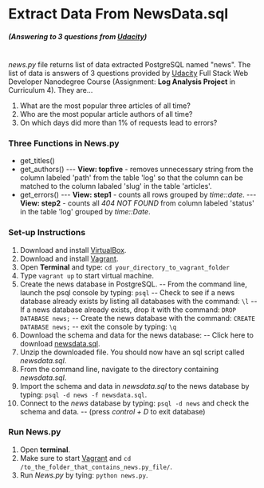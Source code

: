 # Extract Data From NewsData.sql
##### (Answering to 3 questions from [Udacity])
#
*news.py* file returns list of data extracted PostgreSQL named "news".
The list of data is answers of 3 questions provided by [Udacity] Full Stack Web Developer Nanodegree Course (Assignment: **Log Analysis Project** in Curriculum 4). They are...

  1. What are the most popular three articles of all time?
  2. Who are the most popular article authors of all time?
  3. On which days did more than 1% of requests lead to errors?

### Three Functions in News.py

  - get_titles()
  - get_authors()
  --- **View: topfive** - removes unnecessary string from the column labeled 'path' from the table 'log' so that the column can be matched to the column labaled 'slug' in the table 'articles'.
  - get_errors()
  --- **View: step1** - counts all rows grouped by *time::date*.
  --- **View: step2** - counts all *404 NOT FOUND* from column labeled 'status' in the table 'log' grouped by *time::Date*.

### Set-up Instructions
1. Download and install [VirtualBox].
2. Download and install [Vagrant].
3. Open **Terminal** and type: ```cd your_directory_to_vagrant_folder```
4. Type ```vagrant up``` to start virtual machine.
5. Create the news database in PostgreSQL.
-- From the command line, launch the psql console by typing: ```psql```
-- Check to see if a news database already exists by listing all databases with the command: ```\l```
-- If a news database already exists, drop it with the command: ```DROP DATABASE news;```
-- Create the news database with the command: ```CREATE DATABASE news;```
-- exit the console by typing: ```\q```
6. Download the schema and data for the news database:
-- Click here to download [newsdata.sql].
7. Unzip the downloaded file. You should now have an sql script called *newsdata.sql*.
8. From the command line, navigate to the directory containing *newsdata.sql*.
9. Import the schema and data in *newsdata.sql* to the news database by typing: ```psql -d news -f newsdata.sql```.
10. Connect to the *news* database by typing: ```psql -d news``` and check the schema and data.
-- (press *control + D* to exit database)

### Run News.py
1. Open **terminal**.
2. Make sure to start [Vagrant] and ```cd /to_the_folder_that_contains_news.py_file/```.
3. Run *News.py* by tying: ```python news.py```.

[Udacity]: <https://udacity.com>
[Vagrant]: <https://www.vagrantup.com/downloads.html>
[VirtualBox]: <https://www.virtualbox.org/wiki/Downloads>
[newsdata.sql]: <https://d17h27t6h515a5.cloudfront.net/topher/2016/August/57b5f748_newsdata/newsdata.zip>
